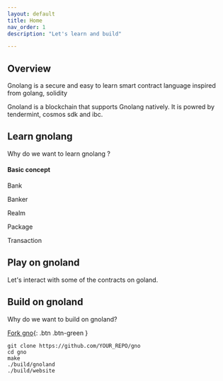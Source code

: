 ```yaml
---
layout: default
title: Home
nav_order: 1
description: "Let's learn and build"

---
```


## Overview

Gnolang is a secure and easy to learn smart contract language inspired from golang, solidity

Gnoland is a blockchain that supports Gnolang natively. It is powred by tendermint, cosmos sdk and ibc. 

## Learn gnolang

Why do we want to learn gnolang ?


#### Basic concept

Bank

Banker

Realm

Package

Transaction


## Play on gnoland

Let's interact with some of the contracts on goland.


## Build on gnoland

Why do we want to build on gnoland?



[Fork gno](https://github.com/gnolang/gno/fork){: .btn .btn-green }

    git clone https://github.com/YOUR_REPO/gno
    cd gno
    make
    ./build/gnoland
    ./build/website
    
    
